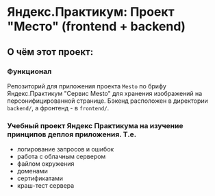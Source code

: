 # Яндекс.Практикум: Проект "Место" (frontend + backend)
## О чём этот проект:
### Функционал
Репозиторий для приложения проекта `Mesto` по брифу Яндекс.Практикум "Сервис Mesto" для хранения изображений на персонифицированной странице. 
Бэкенд расположен в директории `backend/`, а фронтенд - в `frontend/`. 

### Учебный проект Яндекс Практикума на изучение принципов деплоя приложения. Т.е.
* логирование запросов и ошибок
* работа с облачным сервером
* файлом окружения
* доменами
* сертификатами
* краш-тест сервера
